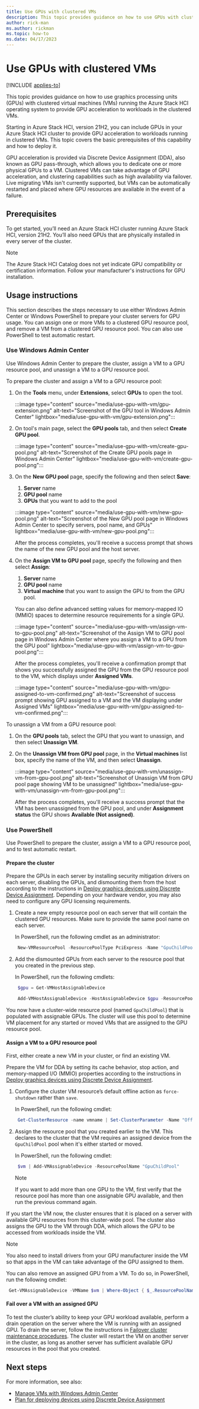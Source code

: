 ```yaml
---
title: Use GPUs with clustered VMs
description: This topic provides guidance on how to use GPUs with clustered virtual machines (VMs) running the Azure Stack HCI operating system to provide GPU acceleration to workloads in the clustered VMs.
author: rick-man
ms.author: rickman
ms.topic: how-to
ms.date: 04/17/2023
---
```


# Use GPUs with clustered VMs

[!INCLUDE [applies-to](../../includes/hci-applies-to-22h2-21h2.md)]

This topic provides guidance on how to use graphics processing units (GPUs) with clustered virtual machines (VMs) running the Azure Stack HCI operating system to provide GPU acceleration to workloads in the clustered VMs.

Starting in Azure Stack HCI, version 21H2, you can include GPUs in your Azure Stack HCI cluster to provide GPU acceleration to workloads running in clustered VMs. This topic covers the basic prerequisites of this capability and how to deploy it.

GPU acceleration is provided via Discrete Device Assignment (DDA), also known as GPU pass-through, which allows you to dedicate one or more physical GPUs to a VM. Clustered VMs can take advantage of GPU acceleration, and clustering capabilities such as high availability via failover. Live migrating VMs isn't currently supported, but VMs can be automatically restarted and placed where GPU resources are available in the event of a failure.

## Prerequisites
To get started, you’ll need an Azure Stack HCI cluster running Azure Stack HCI, version 21H2. You’ll also need GPUs that are physically installed in every server of the cluster.

   >[!NOTE]
   > The Azure Stack HCI Catalog does not yet indicate GPU compatibility or certification information. Follow your manufacturer's instructions for GPU installation.

## Usage instructions
This section describes the steps necessary to use either Windows Admin Center or Windows PowerShell to prepare your cluster servers for GPU usage. You can assign one or more VMs to a clustered GPU resource pool, and remove a VM from a clustered GPU resource pool. You can also use PowerShell to test automatic restart.

### Use Windows Admin Center
Use Windows Admin Center to prepare the cluster, assign a VM to a GPU resource pool, and unassign a VM to a GPU resource pool.

To prepare the cluster and assign a VM to a GPU resource pool:
1. On the **Tools** menu, under **Extensions**, select **GPUs** to open the tool.

   :::image type="content" source="media/use-gpu-with-vm/gpu-extension.png" alt-text="Screenshot of the GPU tool in Windows Admin Center" lightbox="media/use-gpu-with-vm/gpu-extension.png":::

1. On tool's main page, select the **GPU pools** tab, and then select **Create GPU pool**.

   :::image type="content" source="media/use-gpu-with-vm/create-gpu-pool.png" alt-text="Screenshot of the Create GPU pools page in Windows Admin Center" lightbox="media/use-gpu-with-vm/create-gpu-pool.png":::

1. On the **New GPU pool** page, specify the following and then select **Save**:
   1. **Server** name
   1. **GPU pool** name
   1. **GPUs** that you want to add to the pool

   :::image type="content" source="media/use-gpu-with-vm/new-gpu-pool.png" alt-text="Screenshot of the New GPU pool page in Windows Admin Center to specify servers, pool name, and GPUs" lightbox="media/use-gpu-with-vm/new-gpu-pool.png":::

   After the process completes, you'll receive a success prompt that shows the name of the new GPU pool and the host server.

1. On the **Assign VM to GPU pool** page, specify the following and then select **Assign**:
   1. **Server** name
   1. **GPU pool** name
   1. **Virtual machine** that you want to assign the GPU to from the GPU pool.

   You can also define advanced setting values for memory-mapped IO (MMIO) spaces to determine resource requirements for a single GPU.

   :::image type="content" source="media/use-gpu-with-vm/assign-vm-to-gpu-pool.png" alt-text="Screenshot of the Assign VM to GPU pool page in Windows Admin Center where you assign a VM to a GPU from the GPU pool" lightbox="media/use-gpu-with-vm/assign-vm-to-gpu-pool.png":::

   After the process completes, you'll receive a confirmation prompt that shows you successfully assigned the GPU from the GPU resource pool to the VM, which displays under **Assigned VMs**.

   :::image type="content" source="media/use-gpu-with-vm/gpu-assigned-to-vm-confirmed.png" alt-text="Screenshot of success prompt showing GPU assigned to a VM and the VM displaying under Assigned VMs" lightbox="media/use-gpu-with-vm/gpu-assigned-to-vm-confirmed.png":::

To unassign a VM from a GPU resource pool:
1. On the **GPU pools** tab, select the GPU that you want to unassign, and then select **Unassign VM**.
1. On the **Unassign VM from GPU pool** page, in the **Virtual machines** list box, specify the name of the VM, and then select **Unassign**.

   :::image type="content" source="media/use-gpu-with-vm/unassign-vm-from-gpu-pool.png" alt-text="Screenshot of Unassign VM from GPU pool page showing VM to be unassigned" lightbox="media/use-gpu-with-vm/unassign-vm-from-gpu-pool.png":::

   After the process completes, you'll receive a success prompt that the VM has been unassigned from the GPU pool, and under **Assignment status** the GPU shows **Available (Not assigned)**.

### Use PowerShell
Use PowerShell to prepare the cluster, assign a VM to a GPU resource pool, and to test automatic restart.

#### Prepare the cluster
Prepare the GPUs in each server by installing security mitigation drivers on each server, disabling the GPUs, and dismounting them from the host according to the instructions in [Deploy graphics devices using Discrete Device Assignment](/windows-server/virtualization/hyper-v/deploy/deploying-graphics-devices-using-dda). Depending on your hardware vendor, you may also need to configure any GPU licensing requirements.

1. Create a new empty resource pool on each server that will contain the clustered GPU resources. Make sure to provide the same pool name on each server.

    In PowerShell, run the following cmdlet as an administrator:

   ```PowerShell
    New-VMResourcePool -ResourcePoolType PciExpress -Name "GpuChildPool"
   ```

1. Add the dismounted GPUs from each server to the resource pool that you created in the previous step.

    In PowerShell, run the following cmdlets:

   ```PowerShell
    $gpu = Get-VMHostAssignableDevice
   ```

   ```PowerShell
    Add-VMHostAssignableDevice -HostAssignableDevice $gpu -ResourcePoolName "GpuChildPool"
   ```

You now have a cluster-wide resource pool (named `GpuChildPool`) that is populated with assignable GPUs. The cluster will use this pool to determine VM placement for any started or moved VMs that are assigned to the GPU resource pool.

#### Assign a VM to a GPU resource pool
First, either create a new VM in your cluster, or find an existing VM.

Prepare the VM for DDA by setting its cache behavior, stop action, and memory-mapped I/O (MMIO) properties according to the instructions in [Deploy graphics devices using Discrete Device Assignment](/windows-server/virtualization/hyper-v/deploy/deploying-graphics-devices-using-dda).

1. Configure the cluster VM resource’s default offline action as `force-shutdown` rather than `save`.

    In PowerShell, run the following cmdlet:

   ```PowerShell
    Get-ClusterResource -name vmname | Set-ClusterParameter -Name "OfflineAction" -Value 3
   ```

1. Assign the resource pool that you created earlier to the VM. This declares to the cluster that the VM requires an assigned device from the `GpuChildPool` pool when it's either started or moved.

    In PowerShell, run the following cmdlet:

   ```PowerShell
    $vm | Add-VMAssignableDevice -ResourcePoolName "GpuChildPool"
   ```

   >[!NOTE]
   > If you want to add more than one GPU to the VM, first verify that the resource pool has more than one assignable GPU available, and then run the previous command again.

If you start the VM now, the cluster ensures that it is placed on a server with available GPU resources from this cluster-wide pool. The cluster also assigns the GPU to the VM through DDA, which allows the GPU to be accessed from workloads inside the VM.

   >[!NOTE]
   > You also need to install drivers from your GPU manufacturer inside the VM so that apps in the VM can take advantage of the GPU assigned to them.

You can also remove an assigned GPU from a VM. To do so, in PowerShell, run the following cmdlet:

   ```PowerShell
    Get-VMAssignableDevice -VMName $vm | Where-Object { $_.ResourcePoolName -eq "GpuChildPool" } | Remove-VMAssignableDevice
   ```

#### Fail over a VM with an assigned GPU
To test the cluster’s ability to keep your GPU workload available, perform a drain operation on the server where the VM is running with an assigned GPU. To drain the server, follow the instructions in [Failover cluster maintenance procedures](maintain-servers.md). The cluster will restart the VM on another server in the cluster, as long as another server has sufficient available GPU resources in the pool that you created.

## Next steps
For more information, see also:
- [Manage VMs with Windows Admin Center](vm.md)
- [Plan for deploying devices using Discrete Device Assignment](/windows-server/virtualization/hyper-v/plan/plan-for-deploying-devices-using-discrete-device-assignment)
